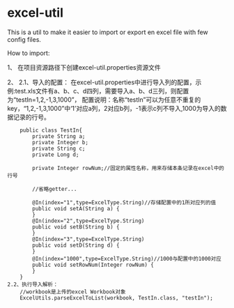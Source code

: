 # excel-util
This is a util to make it easier to import or export en excel file with few config files.

How to import:

1、
在项目资源路径下创建excel-util.properties资源文件

2、
	2.1、导入的配置：
		在excel-util.properties中进行导入列的配置，示例:test.xls文件有a、b、c、d四列，需要导入a、b、d三列，则配置为“testIn=1,2,-1,3,1000”，
		配置说明：名称“testIn”可以为任意不重复的key，“1,2,-1,3,1000”中‘1’对应a列，2对应b列，-1表示c列不导入,1000为导入的数据记录的行号。
		
		public class TestIn{
			private String a;
			private Integer b;
			private String c;
			private Long d;
			
			private Integer rowNum;//固定的属性名称，用来存储本条记录在excel中的行号
			
			//省略getter...
			
			@In(index="1",type=ExcelType.String)//存储配置中的1所对应列的值
			public void setA(String a) {
			}
			@In(index="2",type=ExcelType.String)
			public void setB(String b) {
			}
			@In(index="3",type=ExcelType.String)
			public void setD(String d) {
			}
			@In(index="1000",type=ExcelType.String)//1000与配置中的1000对应
			public void setRowNum(Integer rowNum) {
			}
		}
	2.2、执行导入解析：
		//workbook是上传的excel Workbook对象 	
		ExcelUtils.parseExcelToList(workbook, TestIn.class, "testIn");
		
